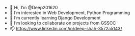 - 👋 Hi, I’m @Deep201620
- 👀 I’m interested in Web Development, Python Programming
- 🌱 I’m currently learning Django Development
- 💞️ I’m looking to collaborate on projects from GSSOC
- 📫 https://www.linkedin.com/in/deep-shah-3572a5143/

<!---
Deep201620/Deep201620 is a ✨ special ✨ repository because its `README.md` (this file) appears on your GitHub profile.
You can click the Preview link to take a look at your changes.
--->
